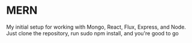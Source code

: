 # MERN
My initial setup for working with Mongo, React, Flux, Express, and Node. Just clone the repository, run sudo npm install, and you're good to go
